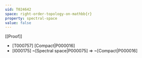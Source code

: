 ```yaml
---
uid: T024642
space: right-order-topology-on-mathbb{r}
property: spectral-space
value: false
---
```

[[Proof]]

* [T000757] [Compact|P000016]
* [I000175] ~[Spectral space|P000075] => ~[Compact|P000016]

